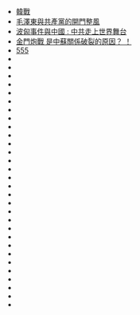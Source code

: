 ####

- [韓戰](https://youtu.be/437AzZLXcWE)
- [毛澤東與共產黨的開門整風 ](https://youtu.be/6e2FLQqSVcs)
- [波匈事件與中國 : 中共走上世界舞台](https://youtu.be/S5FQr5J6AuU)
- [金門炮戰 是中蘇關係破裂的原因？ ！](https://youtu.be/l9z-PZQq2N4)
- [555](https://youtu.be/JZJX1GAqQrY)
- []()
- []()
- []()
- []()
- []()
- []()
- []()
- []()
- []()
- []()
- []()
- []()
- []()
- []()
- []()
- []()
- []()
- []()
- []()
- []()
- []()
- []()
- []()
- []()
- []()
- []()
- []()
- []()
- []()
- []()
